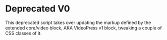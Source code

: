 # Deprecated V0

This deprecated script takes over updating the markup defined by the extended core/video block, AKA VideoPress v1 block,
tweaking a couple of CSS classes of it.